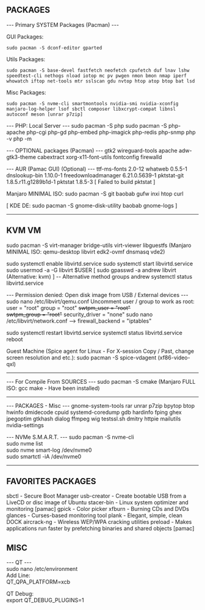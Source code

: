 ## PACKAGES

--- Primary SYSTEM Packages (Pacman) ---

GUI Packages:
```
sudo pacman -S dconf-editor gparted
```

Utils Packages:
```
sudo pacman -S base-devel fastfetch neofetch cpufetch duf lnav lshw speedtest-cli nethogs nload iotop mc pv pwgen nmon bmon nmap iperf whowatch iftop net-tools mtr sslscan gdu nvtop htop atop btop bat lsd
```

Misc Packages:
```
sudo pacman -S nvme-cli smartmontools nvidia-smi nvidia-xconfig manjaro-log-helper lsof sbctl composer libxcrypt-compat libnsl autoconf meson [unrar p7zip]
```

--- PHP: Local Server ---
sudo pacman -S php
sudo pacman -S php-apache php-cgi php-gd php-embed php-imagick php-redis php-snmp
php -v
php -m

--- OPTIONAL packages (Pacman) ---
gtk2 wireguard-tools apache adw-gtk3-theme cabextract xorg-x11-font-utils fontconfig firewalld

--- AUR (Pamac GUI) (Optional) ---
ttf-ms-fonts 			2.0-12
whatweb 				0.5.5-1
dnslookup-bin 			1.10.0-1
freedownloadmanager 	6.21.0.5639-1
pktstat-git 			1.8.5.r11.g1289b1d-1
pktstat 				1.8.5-3 [ Failed to build pktstat ]

Manjaro MINIMAL ISO:
sudo pacman -S git baobab gufw inxi htop curl

[ KDE DE: sudo pacman -S gnome-disk-utility baobab gnome-logs ]

___

## KVM VM
sudo pacman -S virt-manager bridge-utils virt-viewer libguestfs
(Manjaro MINIMAL ISO: qemu-desktop libvirt edk2-ovmf dnsmasq vde2)

sudo systemctl enable libvirtd.service
sudo systemctl start libvirtd.service
sudo usermod -a -G libvirt $USER
[ sudo gpasswd -a andrew libvirt (Alternative: kvm) ] -- Alternative method
groups andrew
systemctl status libvirtd.service

--- Permission denied: Open disk image from USB / External devices ---
sudo nano /etc/libvirt/qemu.conf
Uncomment user / group to work as root:
user = "root"
group = "root"
~~swtpm_user = "root"~~  
~~swtpm_group = "root"~~
security_driver = "none"
sudo nano /etc/libvirt/network.conf --> firewall_backend = "iptables"

sudo systemctl restart libvirtd.service
systemctl status libvirtd.service
reboot

Guest Machine (Spice agent for Linux - For X-session
Copy / Past, change screen resolution and etc.):
sudo pacman -S spice-vdagent (xf86-video-qxl)


___


--- For Compile From SOURCES ---
sudo pacman -S cmake (Manjaro FULL ISO: gcc make - Have been installed)

___

--- PACKAGES - Misc ---
gnome-system-tools rar unrar p7zip bpytop btop
hwinfo dmidecode cpuid systemd-coredump gdb hardinfo fping
ghex jpegoptim gtkhash dialog ffmpeg
wig testssl.sh dmitry httpie
mailutils
nvidia-settings

--- NVMe S.M.A.R.T. ---
sudo pacman -S nvme-cli  
sudo nvme list  
sudo nvme smart-log /dev/nvme0  
sudo smartctl -iA /dev/nvme0

____

## FAVORITES PACKAGES
sbctl - Secure Boot Manager
usb-creator - Create bootable USB from a LiveCD or disc image of Ubuntu
stacer-bin - Linux system optimizer and monitoring [pamac]
gpick - Color picker
xfburn -  Burning CDs and DVDs
glances - Curses-based monitoring tool
plank - Elegant, simple, clean DOCK
aircrack-ng - Wireless WEP/WPA cracking utilities
preload - Makes applications run faster by prefetching binaries and shared objects [pamac]

## MISC
--- QT ---  
sudo nano /etc/environment  
Add Line:  
QT_QPA_PLATFORM=xcb

QT Debug:  
export QT_DEBUG_PLUGINS=1

